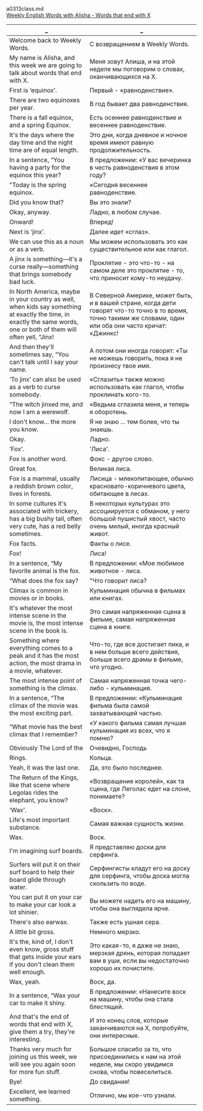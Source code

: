 a0313class.md    
[Weekly English Words with Alisha - Words that end with X](https://www.youtube.com/watch?v=3JaQi_ASLOs)  




_|_
--|--
Welcome back to Weekly Words.|С возвращением в Weekly Words.
My name is Alisha, and this week we are going to talk about words that end with X.|Меня зовут Алиша, и на этой неделе мы поговорим о словах, оканчивающихся на X.
First is ‘equinox’.|Первый - «равноденствие».
There are two equinoxes per year.|В год бывает два равноденствия.
There is a fall equinox, and a spring Equinox.|Есть осеннее равноденствие и весеннее равноденствие.
It's the days where the day time and the night time are of equal length.|Это дни, когда дневное и ночное время имеют равную продолжительность.
In a sentence, “You having a party for the equinox this year?|В предложении: «У вас вечеринка в честь равноденствия в этом году?
"Today is the spring equinox.|«Сегодня весеннее равноденствие.
Did you know that?|Вы это знали?
Okay, anyway.|Ладно, в любом случае.
Onward!|Вперед!
Next is ‘jinx’.|Далее идет «сглаз».
We can use this as a noun or as a verb.|Мы можем использовать это как существительное или как глагол.
A jinx is something—it's a curse really—something that brings somebody bad luck.|Проклятие - это что-то - на самом деле это проклятие - то, что приносит кому-то неудачу.
In North America, maybe in your country as well, when kids say something at exactly the time, in exactly the same words, one or both of them will often yell, “Jinx!|В Северной Америке, может быть, и в вашей стране, когда дети говорят что-то точно в то время, точно такими же словами, один или оба они часто кричат: «Джинкс!
And then they'll sometimes say, “You can't talk until I say your name.|А потом они иногда говорят: «Ты не можешь говорить, пока я не произнесу твое имя.
‘To jinx’ can also be used as a verb to curse somebody.|«Сглазить» также можно использовать как глагол, чтобы проклинать кого-то.
“The witch jinxed me, and now I am a werewolf.|«Ведьма сглазила меня, и теперь я оборотень.
I don't know… the more you know.|Я не знаю ... тем более, что ты знаешь.
Okay.|Ладно.
‘Fox’.|'Лиса'.
Fox is another word.|Фокс - другое слово.
Great fox.|Великая лиса.
Fox is a mammal, usually a reddish brown color, lives in forests.|Лисица - млекопитающее, обычно красновато-коричневого цвета, обитающее в лесах.
In some cultures it's associated with trickery, has a big bushy tail, often very cute, has a red belly sometimes.|В некоторых культурах это ассоциируется с обманом, у него большой пушистый хвост, часто очень милый, иногда красный живот.
Fox facts.|Факты о лисе.
Fox!|Лиса!
In a sentence, “My favorite animal is the fox.|В предложении: «Мое любимое животное - лиса.
“What does the fox say?|"Что говорит лиса?
Climax is common in movies or in books.|Кульминация обычна в фильмах или книгах.
It's whatever the most intense scene in the movie is, the most intense scene in the book is.|Это самая напряженная сцена в фильме, самая напряженная сцена в книге.
Something where everything comes to a peak and it has the most action, the most drama in a movie, whatever.|Что-то, где все достигает пика, и в нем больше всего действия, больше всего драмы в фильме, что угодно.
The most intense point of something is the climax.|Самая напряженная точка чего-либо - кульминация.
In a sentence, “The climax of the movie was the most exciting part.|В предложении: «Кульминация фильма была самой захватывающей частью.
“What movie has the best climax that I remember?|«У какого фильма самая лучшая кульминация из всех, что я помню?
Obviously The Lord of the|Очевидно, Господь
Rings.|Кольца.
Yeah, it was the last one.|Да, это было последнее.
The Return of the Kings, like that scene where Legolas rides the elephant, you know?|«Возвращение королей», как та сцена, где Леголас едет на слоне, понимаете?
‘Wax’.|«Воск».
Life's most important substance.|Самая важная сущность жизни.
Wax.|Воск.
I'm imagining surf boards.|Я представляю доски для серфинга.
Surfers will put it on their surf board to help their board glide through water.|Серфингисты кладут его на доску для серфинга, чтобы доска могла скользить по воде.
You can put it on your car to make your car look a lot shinier.|Вы можете надеть его на машину, чтобы она выглядела ярче.
There's also earwax.|Также есть ушная сера.
A little bit gross.|Немного мерзко.
It's the, kind of, I don't even know, gross stuff that gets inside your ears if you don't clean them well enough.|Это какая-то, я даже не знаю, мерзкая дрянь, которая попадает вам в уши, если вы недостаточно хорошо их почистите.
Wax, yeah.|Воск, да.
In a sentence, “Wax your car to make it shiny.|В предложении: «Нанесите воск на машину, чтобы она стала блестящей.
And that's the end of words that end with X, give them a try, they're interesting.|И это конец слов, которые заканчиваются на X, попробуйте, они интересные.
Thanks very much for joining us this week, we will see you again soon for more fun stuff.|Большое спасибо за то, что присоединились к нам на этой неделе, мы скоро увидимся снова, чтобы повеселиться.
Bye!|До свидания!
Excellent, we learned something.|Отлично, мы кое-что узнали.
